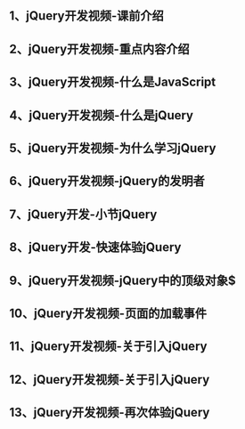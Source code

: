 ## 1、jQuery开发视频-课前介绍
## 2、jQuery开发视频-重点内容介绍
## 3、jQuery开发视频-什么是JavaScript
## 4、jQuery开发视频-什么是jQuery
## 5、jQuery开发视频-为什么学习jQuery
## 6、jQuery开发视频-jQuery的发明者
## 7、jQuery开发-小节jQuery
## 8、jQuery开发-快速体验jQuery
## 9、jQuery开发视频-jQuery中的顶级对象$
## 10、jQuery开发视频-页面的加载事件
## 11、jQuery开发视频-关于引入jQuery
## 12、jQuery开发视频-关于引入jQuery
## 13、jQuery开发视频-再次体验jQuery